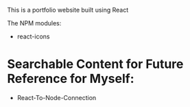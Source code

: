 This is a portfolio website built using React

The NPM modules:
- react-icons


# Searchable Content for Future Reference for Myself:
- React-To-Node-Connection